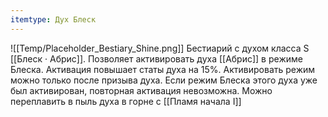 ```yaml
---
itemtype: Дух Блеск
---
```

![[Temp/Placeholder_Bestiary_Shine.png]]
Бестиарий с духом класса S [[Блеск · Абрис]]. Позволяет активировать духа [[Абрис]] в режиме Блеска. Активация повышает статы духа на 15%. Активировать режим можно только после призыва духа. Если режим Блеска этого духа уже был активирован, повторная активация невозможна. Можно переплавить в пыль духа в горне с [[Пламя начала I]]
